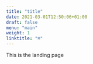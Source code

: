 ```yaml
---
title: "title"
date: 2021-03-01T12:50:06+01:00
draft: false
menu: "main"
weight: 1
linktitle: "⌘"
---
```


This is the landing page